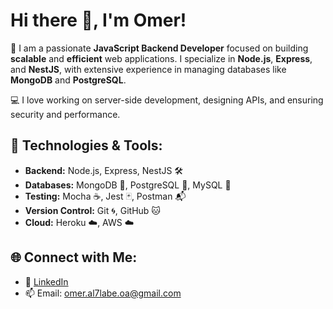 # Hi there 👋, I'm Omer!

🚀 I am a passionate **JavaScript Backend Developer** focused on building **scalable** and **efficient** web applications. I specialize in **Node.js**, **Express**, and **NestJS**, with extensive experience in managing databases like **MongoDB** and **PostgreSQL**.

💻 I love working on server-side development, designing APIs, and ensuring security and performance.

## 🔧 Technologies & Tools:
- **Backend:** Node.js, Express, NestJS 🛠️
- **Databases:** MongoDB 🍃, PostgreSQL 🐘, MySQL 🐬
- **Testing:** Mocha ☕, Jest 🃏, Postman 📬
- **Version Control:** Git 🌀, GitHub 🐱
- **Cloud:** Heroku ☁️, AWS ☁️

## 🌐 Connect with Me:
- 💼 [LinkedIn](www.linkedin.com/in/omer-ahmed-964152205)
- 📫 Email: omer.al7labe.oa@gmail.com
